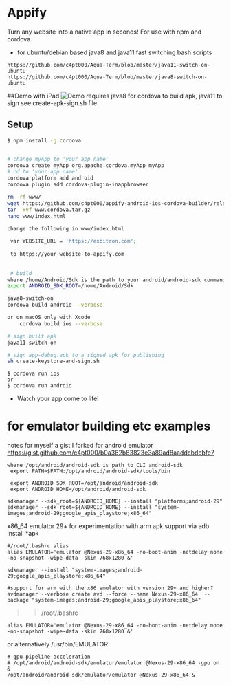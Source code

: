# Appify
Turn any website into a native app in seconds! For use with npm and cordova.

* for ubuntu/debian based java8 and java11 fast switching bash scripts
```
https://github.com/c4pt000/Aqua-Term/blob/master/java11-switch-on-ubuntu
https://github.com/c4pt000/Aqua-Term/blob/master/java8-switch-on-ubuntu
```
##Demo with iPad
![Demo](Demo.gif)
requires java8 for cordova to build apk, java11 to sign see create-apk-sign.sh file 
## Setup
```bash
$ npm install -g cordova


# change myApp to 'your app name'
cordova create myApp org.apache.cordova.myApp myApp
# cd to 'your app name'
cordova platform add android
cordova plugin add cordova-plugin-inappbrowser

rm -rf www/
wget https://github.com/c4pt000/appify-android-ios-cordova-builder/releases/download/www/www.cordova.tar.gz
tar -xvf www.cordova.tar.gz
nano www/index.html 

change the following in www/index.html
 
 var WEBSITE_URL = 'https://exbitron.com';
 
 to https://your-website-to-appify.com
 
 
 # build
where /home/Android/Sdk is the path to your android/android-sdk command line tools
export ANDROID_SDK_ROOT=/home/Android/Sdk

java8-switch-on 
cordova build android --verbose

or on macOS only with Xcode
    cordova build ios --verbose

# sign built apk
java11-switch-on

# sign app-debug.apk to a signed apk for publishing
sh create-keystore-and-sign.sh
```
```
$ cordova run ios 
or
$ cordova run android
```
  * Watch your app come to life!


# for emulator building etc examples






notes for myself a gist I forked for android emulator 
https://gist.github.com/c4pt000/b0a362b83823e3a89ad8aaddcbdcbfe7

```
where /opt/android/android-sdk is path to CLI android-sdk
 export PATH=$PATH:/opt/android/android-sdk/tools/bin

 export ANDROID_SDK_ROOT=/opt/android/android-sdk
 export ANDROID_HOME=/opt/android/android-sdk

sdkmanager --sdk_root=${ANDROID_HOME} --install "platforms;android-29"
sdkmanager --sdk_root=${ANDROID_HOME} --install "system-images;android-29;google_apis_playstore;x86_64"
```
x86_64 emulator 29+ for experimentation with arm apk support via adb install *apk
```
#/root/.bashrc alias
alias EMULATOR='emulator @Nexus-29-x86_64 -no-boot-anim -netdelay none -no-snapshot -wipe-data -skin 768x1280 &'

sdkmanager --install "system-images;android-29;google_apis_playstore;x86_64"

#support for arm with the x86 emulator with version 29+ and higher?
avdmanager --verbose create avd --force --name Nexus-29-x86_64  --package "system-images;android-29;google_apis_playstore;x86_64" 
```

>> /root/.bashrc
```
alias EMULATOR='emulator @Nexus-29-x86_64 -no-boot-anim -netdelay none -no-snapshot -wipe-data -skin 768x1280 &'
```
or alternatively
/usr/bin/EMULATOR
```
# gpu pipeline acceleration
# /opt/android/android-sdk/emulator/emulator @Nexus-29-x86_64 -gpu on &
/opt/android/android-sdk/emulator/emulator @Nexus-29-x86_64 &

```


